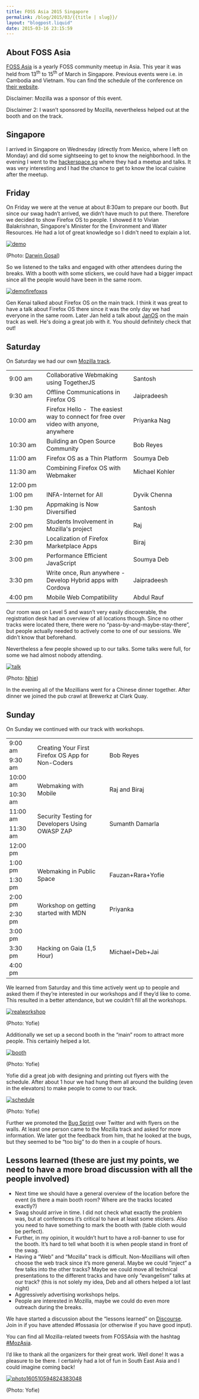 ```yaml
---
title: FOSS Asia 2015 Singapore
permalink: /blog/2015/03/{{title | slug}}/
layout: "blogpost.liquid"
date: 2015-03-16 23:15:59
---
```


## About FOSS Asia

[FOSS Asia](http://fossasia.org/) is a yearly FOSS community meetup in Asia. This year it was held from 13<sup>th</sup> to 15<sup>th</sup> of March in Singapore. Previous events were i.e. in Cambodia and Vietnam. You can find the schedule of the conference on [their website](http://2015.fossasia.org/#schedule).

Disclaimer: Mozilla was a sponsor of this event.

Disclaimer 2: I wasn’t sponsored by Mozilla, nevertheless helped out at the booth and on the track.

## Singapore

I arrived in Singapore on Wednesday (directly from Mexico, where I left on Monday) and did some sightseeing to get to know the neighborhood. In the evening I went to the [hackerspace.sg](http://hackerspace.sg/) where they had a meetup and talks. It was very interesting and I had the chance to get to know the local cuisine after the meetup.

## Friday

On Friday we were at the venue at about 8:30am to prepare our booth. But since our swag hadn’t arrived, we didn’t have much to put there. Therefore we decided to show Firefox OS to people. I showed it to Vivian Balakrishnan, Singapore's Minister for the Environment and Water Resources. He had a lot of great knowledge so I didn't need to explain a lot.

[![demo](/images/2015/03/demo.jpg)](/images/2015/03/demo.jpg)

(Photo: [Darwin Gosal](https://twitter.com/gosaldar))

So we listened to the talks and engaged with other attendees during the breaks. With a booth with some stickers, we could have had a bigger impact since all the people would have been in the same room.

[![demofirefoxos](/images/2015/03/demofirefoxos.jpg)](/images/2015/03/demofirefoxos.jpg)

Gen Kenai talked about Firefox OS on the main track. I think it was great to have a talk about Firefox OS there since it was the only day we had everyone in the same room. Later Jan held a talk about [JanOS](http://janos.io/) on the main track as well. He's doing a great job with it. You should definitely check that out!

## Saturday

On Saturday we had our own [Mozilla track](http://fossasia.org/track/FOSSASIA-Mozilla.pdf).

<table width="552">
<tbody>
<tr>
<td width="104" data-sheets-value="[null,3,null,0.375]" data-sheets-numberformat="[null,6,&quot;h:mm am/pm&quot;,1]">9:00 am</td>
<td width="265" data-sheets-value="[null,2,&quot;Collaborative Webmaking using TogetherJS&quot;]">Collaborative Webmaking using TogetherJS</td>
<td width="183" data-sheets-value="[null,2,&quot;Santosh&quot;]">Santosh</td>
</tr>
<tr>
<td width="104" data-sheets-value="[null,3,null,0.3958333333333333]" data-sheets-numberformat="[null,6,&quot;h:mm am/pm&quot;,1]">9:30 am</td>
<td width="265" data-sheets-value="[null,2,&quot;Offline Communications in Firefox OS&quot;]">Offline Communications in Firefox OS</td>
<td width="183" data-sheets-value="[null,2,&quot;Jaipradeesh&quot;]">Jaipradeesh</td>
</tr>
<tr>
<td width="104" data-sheets-value="[null,3,null,0.4166666666666667]" data-sheets-numberformat="[null,6,&quot;h:mm am/pm&quot;,1]">10:00 am</td>
<td width="265" data-sheets-value="[null,2,&quot;Firefox Hello -\u00a0 The easiest way to connect for free over video with anyone, anywhere&quot;]">Firefox Hello -  The easiest way to connect for free over video with anyone, anywhere</td>
<td width="183" data-sheets-value="[null,2,&quot;Priyanka Nag&quot;]">Priyanka Nag</td>
</tr>
<tr>
<td width="104" data-sheets-value="[null,3,null,0.4375]" data-sheets-numberformat="[null,6,&quot;h:mm am/pm&quot;,1]">10:30 am</td>
<td width="265" data-sheets-value="[null,2,&quot;Building an Open Source Community&quot;]">Building an Open Source Community</td>
<td width="183" data-sheets-value="[null,2,&quot;Bob Reyes&quot;]">Bob Reyes</td>
</tr>
<tr>
<td width="104" data-sheets-value="[null,3,null,0.4583333333333333]" data-sheets-numberformat="[null,6,&quot;h:mm am/pm&quot;,1]">11:00 am</td>
<td width="265" data-sheets-value="[null,2,&quot;Firefox OS as a Thin Platform&quot;]">Firefox OS as a Thin Platform</td>
<td width="183" data-sheets-value="[null,2,&quot;Soumya Deb&quot;]">Soumya Deb</td>
</tr>
<tr>
<td width="104" data-sheets-value="[null,3,null,0.4791666666666667]" data-sheets-numberformat="[null,6,&quot;h:mm am/pm&quot;,1]">11:30 am</td>
<td width="265" data-sheets-value="[null,2,&quot;Combining Firefox OS with Webmaker&quot;]">Combining Firefox OS with Webmaker</td>
<td width="183" data-sheets-value="[null,2,&quot;Michael Kohler&quot;]">Michael Kohler</td>
</tr>
<tr>
<td width="104" data-sheets-value="[null,3,null,0.5]" data-sheets-numberformat="[null,6,&quot;h:mm am/pm&quot;,1]">12:00 pm</td>
<td width="265"></td>
<td width="183"></td>
</tr>
<tr>
<td width="104" data-sheets-value="[null,3,null,0.5416666666666666]" data-sheets-numberformat="[null,6,&quot;h:mm am/pm&quot;,1]">1:00 pm</td>
<td width="265" data-sheets-value="[null,2,&quot;INFA-Internet for All&quot;]">INFA-Internet for All</td>
<td width="183" data-sheets-value="[null,2,&quot;Dyvik Chenna&quot;]">Dyvik Chenna</td>
</tr>
<tr>
<td width="104" data-sheets-value="[null,3,null,0.5625]" data-sheets-numberformat="[null,6,&quot;h:mm am/pm&quot;,1]">1:30 pm</td>
<td width="265" data-sheets-value="[null,2,&quot;Appmaking is Now Diversified&quot;]">Appmaking is Now Diversified</td>
<td width="183" data-sheets-value="[null,2,&quot;Santosh&quot;]">Santosh</td>
</tr>
<tr>
<td width="104" data-sheets-value="[null,3,null,0.5833333333333334]" data-sheets-numberformat="[null,6,&quot;h:mm am/pm&quot;,1]">2:00 pm</td>
<td width="265" data-sheets-value="[null,2,&quot;Students Involvement in Mozilla's project&quot;]">Students Involvement in Mozilla's project</td>
<td width="183" data-sheets-value="[null,2,&quot;Raj&quot;]">Raj</td>
</tr>
<tr>
<td width="104" data-sheets-value="[null,3,null,0.6041666666666666]" data-sheets-numberformat="[null,6,&quot;h:mm am/pm&quot;,1]">2:30 pm</td>
<td width="265" data-sheets-value="[null,2,&quot;Localization of Firefox Marketplace Apps&quot;]">Localization of Firefox Marketplace Apps</td>
<td width="183" data-sheets-value="[null,2,&quot;Biraj&quot;]">Biraj</td>
</tr>
<tr>
<td width="104" data-sheets-value="[null,3,null,0.625]" data-sheets-numberformat="[null,6,&quot;h:mm am/pm&quot;,1]">3:00 pm</td>
<td width="265" data-sheets-value="[null,2,&quot;Performance Efficient JavaScript&quot;]">Performance Efficient JavaScript</td>
<td width="183" data-sheets-value="[null,2,&quot;Soumya Deb&quot;]">Soumya Deb</td>
</tr>
<tr>
<td width="104" data-sheets-value="[null,3,null,0.6458333333333334]" data-sheets-numberformat="[null,6,&quot;h:mm am/pm&quot;,1]">3:30 pm</td>
<td width="265" data-sheets-value="[null,2,&quot;Write once, Run anywhere - Develop Hybrid apps with Cordova&quot;]">Write once, Run anywhere - Develop Hybrid apps with Cordova</td>
<td width="183" data-sheets-value="[null,2,&quot;Jaipradeesh&quot;]">Jaipradeesh</td>
</tr>
<tr>
<td width="104" data-sheets-value="[null,3,null,0.6666666666666666]" data-sheets-numberformat="[null,6,&quot;h:mm am/pm&quot;,1]">4:00 pm</td>
<td width="265" data-sheets-value="[null,2,&quot;Mobile Web Compatibility&quot;]">Mobile Web Compatibility</td>
<td width="183" data-sheets-value="[null,2,&quot;Abdul Rauf&quot;]">Abdul Rauf</td>
</tr>
</tbody>
</table>

Our room was on Level 5 and wasn’t very easily discoverable, the registration desk had an overview of all locations though. Since no other tracks were located there, there were no “pass-by-and-maybe-stay-there”, but people actually needed to actively come to one of our sessions. We didn’t know that beforehand.

Nevertheless a few people showed up to our talks. Some talks were full, for some we had almost nobody attending.

[![talk](/images/2015/03/talk.jpg)](/images/2015/03/talk.jpg)

(Photo: [Nhie](https://twitter.com/nhie22))

In the evening all of the Mozillians went for a Chinese dinner together. After dinner we joined the pub crawl at Brewerkz at Clark Quay.

## Sunday

On Sunday we continued with our track with workshops.

<table width="763">
<tbody>
<tr>
<td width="85" data-sheets-value="[null,3,null,0.375]" data-sheets-numberformat="[null,6,&quot;h:mm am/pm&quot;,1]">9:00 am</td>
<td rowspan="2" width="339" data-sheets-value="[null,2,&quot;Creating Your First Firefox OS App for Non-Coders&quot;]">Creating Your First Firefox OS App for Non-Coders</td>
<td rowspan="2" width="339" data-sheets-value="[null,2,&quot;Bob Reyes&quot;]">Bob Reyes</td>
</tr>
<tr>
<td width="85" data-sheets-value="[null,3,null,0.3958333333333333]" data-sheets-numberformat="[null,6,&quot;h:mm am/pm&quot;,1]">9:30 am</td>
</tr>
<tr>
<td width="85" data-sheets-value="[null,3,null,0.4166666666666667]" data-sheets-numberformat="[null,6,&quot;h:mm am/pm&quot;,1]">10:00 am</td>
<td rowspan="2" width="339" data-sheets-value="[null,2,&quot;Webmaking with Mobile&quot;]">Webmaking with Mobile</td>
<td rowspan="2" width="339" data-sheets-value="[null,2,&quot;Raj and Biraj&quot;]">Raj and Biraj</td>
</tr>
<tr>
<td width="85" data-sheets-value="[null,3,null,0.4375]" data-sheets-numberformat="[null,6,&quot;h:mm am/pm&quot;,1]">10:30 am</td>
</tr>
<tr>
<td width="85" data-sheets-value="[null,3,null,0.4583333333333333]" data-sheets-numberformat="[null,6,&quot;h:mm am/pm&quot;,1]">11:00 am</td>
<td rowspan="2" width="339" data-sheets-value="[null,2,&quot;Security Testing for Developers Using OWASP ZAP&quot;]">Security Testing for Developers Using OWASP ZAP</td>
<td rowspan="2" width="339" data-sheets-value="[null,2,&quot;Sumanth Damarla&quot;]">Sumanth Damarla</td>
</tr>
<tr>
<td width="85" data-sheets-value="[null,3,null,0.4791666666666667]" data-sheets-numberformat="[null,6,&quot;h:mm am/pm&quot;,1]">11:30 am</td>
</tr>
<tr>
<td width="85" data-sheets-value="[null,3,null,0.5]" data-sheets-numberformat="[null,6,&quot;h:mm am/pm&quot;,1]">12:00 pm</td>
<td width="339"></td>
<td width="339"></td>
</tr>
<tr>
<td width="85" data-sheets-value="[null,3,null,0.5416666666666666]" data-sheets-numberformat="[null,6,&quot;h:mm am/pm&quot;,1]">1:00 pm</td>
<td rowspan="2" width="339" data-sheets-value="[null,2,&quot;Webmaking in Public Space&quot;]">Webmaking in Public Space</td>
<td rowspan="2" width="339" data-sheets-value="[null,2,&quot;Fauzan+Rara+Yofie&quot;]">Fauzan+Rara+Yofie</td>
</tr>
<tr>
<td width="85" data-sheets-value="[null,3,null,0.5625]" data-sheets-numberformat="[null,6,&quot;h:mm am/pm&quot;,1]">1:30 pm</td>
</tr>
<tr>
<td width="85" data-sheets-value="[null,3,null,0.5833333333333334]" data-sheets-numberformat="[null,6,&quot;h:mm am/pm&quot;,1]">2:00 pm</td>
<td rowspan="2" width="339" data-sheets-value="[null,2,&quot;Workshop on getting started with MDN &quot;]">Workshop on getting started with MDN</td>
<td rowspan="2" width="339" data-sheets-value="[null,2,&quot;Priyanka&quot;]">Priyanka</td>
</tr>
<tr>
<td width="85" data-sheets-value="[null,3,null,0.6041666666666666]" data-sheets-numberformat="[null,6,&quot;h:mm am/pm&quot;,1]">2:30 pm</td>
</tr>
<tr>
<td width="85" data-sheets-value="[null,3,null,0.625]" data-sheets-numberformat="[null,6,&quot;h:mm am/pm&quot;,1]">3:00 pm</td>
<td rowspan="3" width="339" data-sheets-value="[null,2,&quot;Hacking on Gaia (1,5 Hour)&quot;]">Hacking on Gaia (1,5 Hour)</td>
<td rowspan="3" width="339" data-sheets-value="[null,2,&quot;Michael+Deb+Jai&quot;]">Michael+Deb+Jai</td>
</tr>
<tr>
<td width="85" data-sheets-value="[null,3,null,0.6458333333333334]" data-sheets-numberformat="[null,6,&quot;h:mm am/pm&quot;,1]">3:30 pm</td>
</tr>
<tr>
<td width="85" data-sheets-value="[null,3,null,0.6666666666666666]" data-sheets-numberformat="[null,6,&quot;h:mm am/pm&quot;,1]">4:00 pm</td>
</tr>
</tbody>
</table>

We learned from Saturday and this time actively went up to people and asked them if they’re interested in our workshops and if they’d like to come. This resulted in a better attendance, but we couldn’t fill all the workshops.

[![realworkshop](/images/2015/03/realworkshop.jpg)](/images/2015/03/realworkshop.jpg)

(Photo: Yofie)

Additionally we set up a second booth in the “main” room to attract more people. This certainly helped a lot.

[![booth](/images/2015/03/booth.jpg)](/images/2015/03/booth.jpg)

(Photo: Yofie)

Yofie did a great job with designing and printing out flyers with the schedule. After about 1 hour we had hung them all around the building (even in the elevators) to make people to come to our track.

[![schedule](/images/2015/03/schedule.jpg)](/images/2015/03/schedule.jpg)

(Photo: Yofie)

Further we promoted the [Bug Sprint](https://mozbugsprints.org/e/fossasia-2015) over Twitter and with flyers on the walls. At least one person came to the Mozilla track and asked for more information. We later got the feedback from him, that he looked at the bugs, but they seemed to be “too big” to do then in a couple of hours.

## Lessons learned (these are just my points, we need to have a more broad discussion with all the people involved)

*   Next time we should have a general overview of the location before the event (is there a main booth room? Where are the tracks located exactly?)
*   Swag should arrive in time. I did not check what exactly the problem was, but at conferences it’s critical to have at least some stickers. Also you need to have something to mark the booth with (table cloth would be perfect).
*   Further, in my opinion, it wouldn’t hurt to have a roll-banner to use for the booth. It’s hard to tell what booth it is when people stand in front of the swag.
*   Having a “Web” and “Mozilla” track is difficult. Non-Mozillians will often choose the web track since it’s more general. Maybe we could “inject” a few talks into the other tracks? Maybe we could move all technical presentations to the different tracks and have only “evangelism” talks at our track? (this is not solely my idea, Deb and all others helped a lot last night)
*   Aggressively advertising workshops helps.
*   People are interested in Mozilla, maybe we could do even more outreach during the breaks.

We have started a discussion about the “lessons learned” on [Discourse](https://discourse.mozilla-community.org/t/fossasia-possible-improvements/1830). Join in if you have attended #fossasia (or otherwise if you have good input).

You can find all Mozilla-related tweets from FOSSAsia with the hashtag [#MozAsia](https://twitter.com/hashtag/mozasia).

I’d like to thank all the organizers for their great work. Well done! It was a pleasure to be there. I certainly had a lot of fun in South East Asia and I could imagine coming back!

[![photo160510594824383048](/images/2015/03/photo160510594824383048.jpg)](/images/2015/03/photo160510594824383048.jpg)

(Photo: Yofie)
